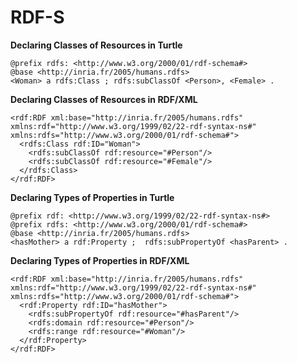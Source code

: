 # RDF-S



**Declaring Classes of Resources in Turtle**

```text
@prefix rdfs: <http://www.w3.org/2000/01/rdf-schema#>
@base <http://inria.fr/2005/humans.rdfs>
<Woman> a rdfs:Class ; rdfs:subClassOf <Person>, <Female> . 
```

**Declaring Classes of Resources in RDF/XML**

```markup
<rdf:RDF xml:base="http://inria.fr/2005/humans.rdfs" xmlns:rdf="http://www.w3.org/1999/02/22-rdf-syntax-ns#" xmlns:rdfs="http://www.w3.org/2000/01/rdf-schema#"> 
  <rdfs:Class rdf:ID="Woman"> 
    <rdfs:subClassOf rdf:resource="#Person"/>
    <rdfs:subClassOf rdf:resource="#Female"/>
  </rdfs:Class>
</rdf:RDF> 
```

**Declaring Types of Properties in Turtle**

```markup
@prefix rdf: <http://www.w3.org/1999/02/22-rdf-syntax-ns#>
@prefix rdfs: <http://www.w3.org/2000/01/rdf-schema#>
@base <http://inria.fr/2005/humans.rdfs>
<hasMother> a rdf:Property ;  rdfs:subPropertyOf <hasParent> . 
```

**Declaring Types of Properties in RDF/XML**

```markup
<rdf:RDF xml:base="http://inria.fr/2005/humans.rdfs" xmlns:rdf="http://www.w3.org/1999/02/22-rdf-syntax-ns#" xmlns:rdfs="http://www.w3.org/2000/01/rdf-schema#"> 
  <rdf:Property rdf:ID="hasMother">
    <rdfs:subPropertyOf rdf:resource="#hasParent"/>
    <rdfs:domain rdf:resource="#Person"/>
    <rdfs:range rdf:resource="#Woman"/>
  </rdf:Property>
</rdf:RDF> 
```

